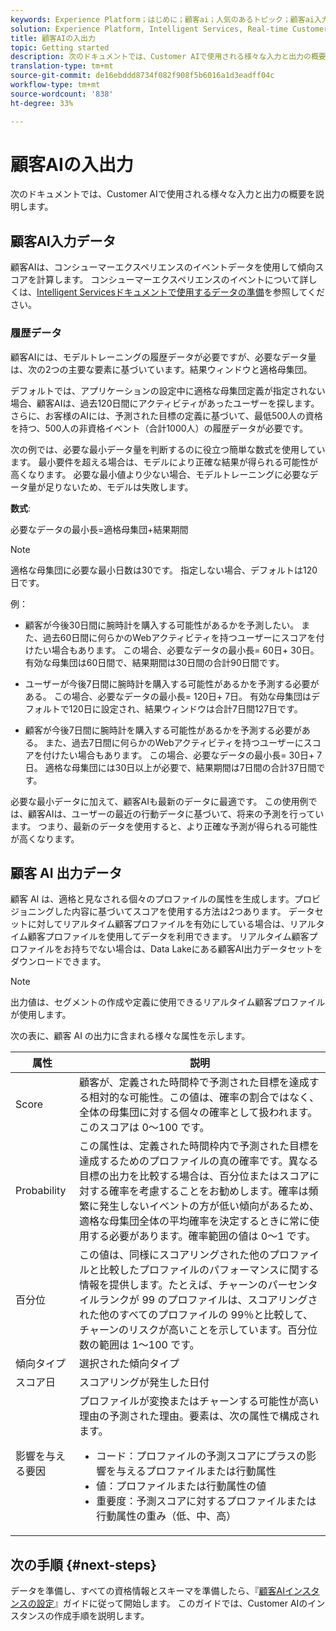 ```yaml
---
keywords: Experience Platform；はじめに；顧客ai；人気のあるトピック；顧客ai入力；顧客ai出力
solution: Experience Platform, Intelligent Services, Real-time Customer Data Platform
title: 顧客AIの入出力
topic: Getting started
description: 次のドキュメントでは、Customer AIで使用される様々な入力と出力の概要を説明します。
translation-type: tm+mt
source-git-commit: de16ebddd8734f082f908f5b6016a1d3eadff04c
workflow-type: tm+mt
source-wordcount: '838'
ht-degree: 33%

---
```



# 顧客AIの入出力

次のドキュメントでは、Customer AIで使用される様々な入力と出力の概要を説明します。

## 顧客AI入力データ

顧客AIは、コンシューマーエクスペリエンスのイベントデータを使用して傾向スコアを計算します。 コンシューマーエクスペリエンスのイベントについて詳しくは、[Intelligent Servicesドキュメントで使用するデータの準備](../data-preparation.md)を参照してください。

### 履歴データ

顧客AIには、モデルトレーニングの履歴データが必要ですが、必要なデータ量は、次の2つの主要な要素に基づいています。結果ウィンドウと適格母集団。

デフォルトでは、アプリケーションの設定中に適格な母集団定義が指定されない場合、顧客AIは、過去120日間にアクティビティがあったユーザーを探します。 さらに、お客様のAIには、予測された目標の定義に基づいて、最低500人の資格を持つ、500人の非資格イベント（合計1000人）の履歴データが必要です。

次の例では、必要な最小データ量を判断するのに役立つ簡単な数式を使用しています。 最小要件を超える場合は、モデルにより正確な結果が得られる可能性が高くなります。 必要な最小値より少ない場合、モデルトレーニングに必要なデータ量が足りないため、モデルは失敗します。

**数式**:

必要なデータの最小長=適格母集団+結果期間

>[!NOTE]
>
> 適格な母集団に必要な最小日数は30です。 指定しない場合、デフォルトは120日です。

例：

- 顧客が今後30日間に腕時計を購入する可能性があるかを予測したい。 また、過去60日間に何らかのWebアクティビティを持つユーザーにスコアを付けたい場合もあります。 この場合、必要なデータの最小長= 60日+ 30日。 有効な母集団は60日間で、結果期間は30日間の合計90日間です。

- ユーザーが今後7日間に腕時計を購入する可能性があるかを予測する必要がある。 この場合、必要なデータの最小長= 120日+ 7日。 有効な母集団はデフォルトで120日に設定され、結果ウィンドウは合計7日間127日です。

- 顧客が今後7日間に腕時計を購入する可能性があるかを予測する必要がある。 また、過去7日間に何らかのWebアクティビティを持つユーザーにスコアを付けたい場合もあります。 この場合、必要なデータの最小長= 30日+ 7日。 適格な母集団には30日以上が必要で、結果期間は7日間の合計37日間です。

必要な最小データに加えて、顧客AIも最新のデータに最適です。 この使用例では、顧客AIは、ユーザーの最近の行動データに基づいて、将来の予測を行っています。 つまり、最新のデータを使用すると、より正確な予測が得られる可能性が高くなります。

## 顧客 AI 出力データ

顧客 AI は、適格と見なされる個々のプロファイルの属性を生成します。プロビジョニングした内容に基づいてスコアを使用する方法は2つあります。 データセットに対してリアルタイム顧客プロファイルを有効にしている場合は、リアルタイム顧客プロファイルを使用してデータを利用できます。 リアルタイム顧客プロファイルをお持ちでない場合は、Data Lakeにある顧客AI出力データセットをダウンロードできます。

>[!NOTE]
>
>出力値は、セグメントの作成や定義に使用できるリアルタイム顧客プロファイルが使用します。

次の表に、顧客 AI の出力に含まれる様々な属性を示します。

| 属性 | 説明 |
| ----- | ----------- |
| Score | 顧客が、定義された時間枠で予測された目標を達成する相対的な可能性。この値は、確率の割合ではなく、全体の母集団に対する個々の確率として扱われます。このスコアは 0～100 です。 |
| Probability | この属性は、定義された時間枠内で予測された目標を達成するためのプロファイルの真の確率です。異なる目標の出力を比較する場合は、百分位またはスコアに対する確率を考慮することをお勧めします。確率は頻繁に発生しないイベントの方が低い傾向があるため、適格な母集団全体の平均確率を決定するときに常に使用する必要があります。確率範囲の値は 0～1 です。 |
| 百分位 | この値は、同様にスコアリングされた他のプロファイルと比較したプロファイルのパフォーマンスに関する情報を提供します。たとえば、チャーンのパーセンタイルランクが 99 のプロファイルは、スコアリングされた他のすべてのプロファイルの 99％と比較して、チャーンのリスクが高いことを示しています。百分位数の範囲は 1～100 です。 |
| 傾向タイプ | 選択された傾向タイプ |
| スコア日 | スコアリングが発生した日付 |
| 影響を与える要因 | プロファイルが変換またはチャーンする可能性が高い理由の予測された理由。要素は、次の属性で構成されます。<ul><li>コード：プロファイルの予測スコアにプラスの影響を与えるプロファイルまたは行動属性 </li><li>値：プロファイルまたは行動属性の値</li><li>重要度：予測スコアに対するプロファイルまたは行動属性の重み（低、中、高）</li></ul> |

## 次の手順 {#next-steps}

データを準備し、すべての資格情報とスキーマを準備したら、『[顧客AIインスタンスの設定](./user-guide/configure.md)』ガイドに従って開始します。 このガイドでは、Customer AIのインスタンスの作成手順を説明します。